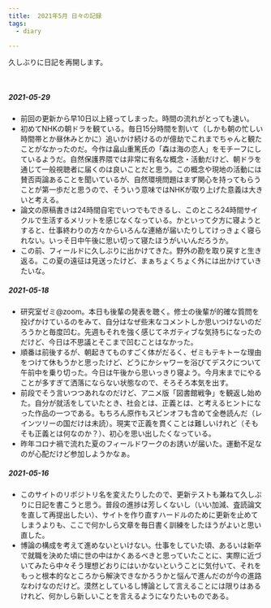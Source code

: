 ```yaml
---
title:  2021年5月 日々の記録
tags:
  - diary

---
```


久しぶりに日記を再開します。

<!--more-->
<br>

##### 2021-05-29

- 前回の更新から早10日以上経ってしまった。時間の流れがとっても速い。
- 初めてNHKの朝ドラを観ている。毎日15分時間を割いて（しかも朝の忙しい時間帯とか昼休みとかに）追いかけ続けるのが億劫でこれまでちゃんと観たことがなかったのだ。今作は畠山重篤氏の「森は海の恋人」をモチーフにしているようだ。自然保護界隈では非常に有名な概念・活動だけど、朝ドラを通じて一般視聴者に届くのは良いことだと思う。この概念や現地の活動には賛否両論あることを聞いているが、自然環境問題はまず関心を持ってもらうことが第一歩だと思うので、そういう意味ではNHKが取り上げた意義は大きいと考える。
- 論文の原稿書きは24時間自宅でいつでもできるし、このところ24時間サイクルで生活するメリットを感じなくなっている。かといって夕方に寝ようとすると、仕事終わりの方々からいろんな連絡が届いたりしてけっきょく寝られない。いっそ日中午後に思い切って寝たほうがいいんだろうか。
- この前、フィールドに久しぶりに出かけてきた。野外の勘を取り戻すと生き返る。この夏の遠征は見送ったけど、まぁちょくちょく外には出かけていきたいな。

##### 2021-05-18

- 研究室ゼミ@zoom。本日も後輩の発表を聴く。修士の後輩が的確な質問を投げかけているのをみて、自分はなぜ些末なコメントしか思いつけないのだろうかと毎度凹む。先週もそれを強く感じてネガティブな気持ちになったのだけど、今日は不思議とそこまで凹むことはなかった。
- 順番は前後するが、朝起きてものすごく体がだるく、ゼミもテキトーな理由をつけて休もうかと思ったけど、どうにかシャワーを浴びてデスクについて午前中を乗り切った。今日は午後から思いっきり寝よう。今月末までにやることが多すぎて洒落にならない状態なので、そろそろ本気を出す。
- 前段でそう言いつつあれなのだけど、アニメ版「図書館戦争」を観返し始めた。自分が就活をしていたとき、社会とは、正義とは、と考えるヒントになった作品の一つである。もちろん原作もスピンオフも含めて全巻読んだ（レインツリーの国だけは未読）。現実で正義を貫くことは難しいけれど（そもそも正義とは何なのか？）、初心を思い出したくなっている。
- 昨年コロナ禍で流れた夏のフィールドワークのお誘いが届いた。運動不足なのが心配だけど参加しようかなぁ。

##### 2021-05-16

- このサイトのリポジトリ名を変えたりしたので、更新テストも兼ねて久しぶりに日記を書こうと思う。普段の進捗は芳しくないし（いい加減、査読論文を直して再提出したい）、サイトを作り直すハードルのために更新を止めてしまうよりも、ここで何かしら文章を毎日書く訓練をしたほうがよいと思い直した。
- 博論の構成を考えて進めないといけない。仕事をしていた頃、あるいは新卒で就職を決めた頃に世の中はかくあるべきと思っていたことに、実際に近づいてみたら中々そう理想どおりにはいかないということに気付いて、それをもっと根本的なところから解決できなかろうかと悩んで進んだのが今の進路なわけなのだけど。漠然としているし博論として言えることには限りはあるけれど、何かしら新しいことを言えるようになりたいものである。

